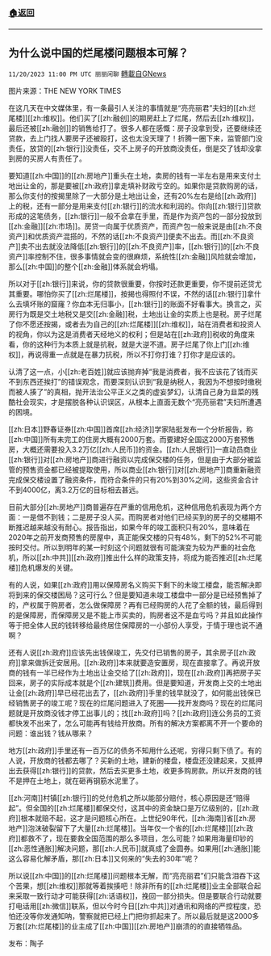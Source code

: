 ###  [:house:返回](README.md)
---


## 为什么说中国的烂尾楼问题根本可解？
`11/20/2023 11:00 PM UTC 丽丽闲聊` [轉載自GNews](https://gnews.org/articles/1997431)

图片来源：THE NEW YORK TIMES

在这几天在中文媒体里，有一条最引人关注的事情就是“亮亮丽君”夫妇的[[zh:烂尾楼]][[zh:维权]]。他们买了[[zh:融创]]的期房赶上了烂尾，然后去[[zh:维权]]，最后还被[[zh:融创]]的销售给打了。很多人都在感慨：房子没拿到受，还要继续还贷款，去上门找人要房子还被殴打，这也太没天理了！折腾一圈下来，监管部门没责任，放贷的[[zh:银行]]没责任，交不上房子的开放商没责任，倒是交了钱却没拿到房的买房人有责任了。

要知道[[zh:中国]]的[[zh:房地产]]重头在土地，卖房的钱有一半左右是用来支付土地出让金的，那是要被[[zh:政府]]拿走填补财政亏空的。如果你是贷款购房的话，那么你支付的按揭里除了一大部分是土地出让金，还有20%左右是给[[zh:政府]]上的税，还有一部分是用来支付[[zh:银行]]的流水和利润的。你向[[zh:银行]]贷款形成的这笔债务，[[zh:银行]]一般不会拿在手里，而是作为资产包的一部分投放到[[zh:金融]][[zh:市场]]。房贷一向属于优质资产，而资产包一般来说是由[[zh:不良资产]]和优质资产混搭的，不然的话[[zh:不良资产]]便卖不出去。而[[zh:不良资产]]卖不出去就没法降低[[zh:银行]]的[[zh:不良资产]]率，[[zh:银行]]的[[zh:不良资产]]率控制不住，很多事情就会变的很麻烦，系统性[[zh:金融]]风险就会增加，那么[[zh:中国]]的整个[[zh:金融]]体系就会坍塌。

所以对于[[zh:银行]]来说，你的贷款很重要，你按时还款更重要，你不提前还贷尤其重要。哪怕你买了[[zh:烂尾楼]]，按揭也得照付不误，不然的话[[zh:银行]]拿什么去填坏账的窟窿？你血本无归事小，[[zh:银行]]的账面不好看事大。换言之，买房行为既是交土地税又是交[[zh:金融]]税，土地出让金的实质上也是税。房子烂尾了你不愿还按揭，或者去为自己的[[zh:烂尾楼]][[zh:维权]]，站在消费者和投资人的视角，你以为这是消费者天经地义的权利；但是站在[[zh:政府]]税收的角度来看，你的这种行为本质上就是抗税，就是大逆不道。房子烂尾了你上门[[zh:维权]]，再说得重一点就是在暴力抗税，所以不打你打谁？打你才是应该的。

认清了这一点，小[[zh:老百姓]]就应该抛弃掉“我是消费者，我不应该花了钱而买不到东西还挨打”的错误观念，而要深刻认识到“我是纳税人，我因为不想按时缴税而被人揍了”的真相，抛开法治公平正义之类的虚妄梦幻，认清自己身为韭菜的残酷社会现实，才是摆脱各种认识误区，从根本上直面无数个“亮亮丽君”夫妇所遭遇的困境。

[[zh:日本]]野春证券[[zh:中国]]首席[[zh:经济]]学家陆挺发布一个分析报告，称[[zh:中国]]所有未完工的住房大概有2000万套。而要建好全国这2000万套预售房，大概还需要投入3.2万亿[[zh:人民币]]的资金。[[zh:人民银行]]一直动员商业[[zh:银行]]对[[zh:房地产]]商进行融资以完成保交楼的任务，但是由于大部分被监管的预售资金都已经被提取使用，所以商业[[zh:银行]]对[[zh:房地产]]商重新融资完成保交楼设置了融资条件，而符合条件的只有20%到30%之间，这些资金合计不到4000亿，离3.2万亿的目标相去甚远。

目前大部分[[zh:房地产]]商普遍存在严重的信用危机，这种信用危机表现为两个方面：一是借不到钱；二是房子没人买。而购房者对他们已经买到的房子的交楼期不断推迟越来越没有耐心。报告指出，如果今年的竣工面积只有20%，意味着在2020年之前开发商预售的房屋中，真正能保交楼的只有48%，剩下的52%不可能按时交付。所以到明年的某一时刻这个问题就很有可能演变为较为严重的社会危机，所以[[zh:中共]][[zh:政府]]推出什么样的政策支持，将成为能否推迟[[zh:烂尾楼]]危机爆发的关键。

有的人说，如果[[zh:政府]]用以保障房名义购买下剩下的未竣工楼盘，能否解决即将到来的保交楼困局？这可行么？但是要知道未竣工楼盘中一部分是已经预售掉了的，产权属于购房者，怎么做保障房？再有已经购房的人花了全额的钱，最后得到的是保障房，而保障房又是不能上市买卖的，购房者这不是血亏吗？并且如此操作等于把全体人民的钱转移给最终居住保障房的一小部份人享受，于情于理也说不通啊？

还有人说[[zh:政府]]应该先出钱保竣工，先交付已销售的房子，其余房子[[zh:政府]]拿来做拆迁安居用。[[zh:政府]]本来就要造安置房，现在直接拿了。再说开放商的钱有一半已经作为土地出让金交给了[[zh:政府]]，现在[[zh:政府]]再把房子买回来，房子的实际成本就是个[[zh:建筑]]费用。但是要知道，开发商上交的土地出让金[[zh:政府]]早已经花出去了，[[zh:政府]]手里的钱早就没了，如何能出钱保已经销售房子的竣工呢？现在的烂尾问题进入了死圈——找开发商吗？现在的烂尾问题就是开放商没钱才停工出事儿的；找[[zh:政府]]吗？[[zh:政府]]连公务员的工资都快发不出来了，怎么可能再有钱给开放商。所有的解决方案都离不开一个要命的问题：谁出钱？钱从哪来？

地方[[zh:政府]]手里还有一百万亿的债务不知用什么还呢，穷得只剩下债了。有的人说，开放商的钱都去哪了？买新的土地，建新的楼盘，楼盘还没建起来，又抵押出去获得[[zh:银行]]的贷款，然后去买更多土地，收更多购房款。所以开发商的钱不是押在土地上，就在砸再钢筋水泥里了。

[[zh:河南]]村镇[[zh:银行]]的兑付危机之所以能部分赔付，核心原因是还“赔得起”。但全国的[[zh:烂尾楼]]都保交付，这其中的资金缺口是万亿级别的，[[zh:政府]]根本就赔不起，这才是问题核心所在。上世纪90年代，[[zh:海南]]省[[zh:房地产]]泡沫破裂留下了大量[[zh:烂尾楼]]。当年仅一个省的[[zh:烂尾楼]][[zh:政府]]都救不了，现在要救全国范围的那么多项目，怎么可能？如果用海量印钞的[[zh:恶性通胀]]解决问题，那[[zh:人民币]]就真成了金圆券。如果用[[zh:通胀]]能这么容易化解矛盾，那[[zh:日本]]又何来的“失去的30年”呢？

所以说[[zh:中国]]的[[zh:烂尾楼]]问题根本无解，而“亮亮丽君”们只能含泪吞下这个苦果，想[[zh:维权]]那就等着挨揍吧！除非所有的[[zh:烂尾楼]]业主全部联合起来采取一致行动才可能获得[[zh:话语权]]，挽回一部分损失。但是要联合行动就要打电话用[[zh:微信]]联系，但以今时今日[[zh:中共]]对通讯和网络的严控程度，恐怕还没等你发通知呐，警察就把已经上门把你抓起来了。所以最后就是这2000多万套[[zh:烂尾楼]]的业主成了[[zh:中国]][[zh:房地产]]崩溃的的直接牺牲品。

发布：陶子
